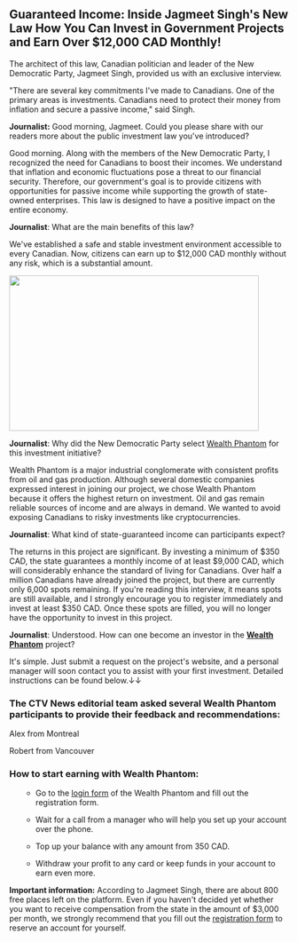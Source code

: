 <h2>Guaranteed Income: Inside Jagmeet Singh's New Law How You Can Invest in Government Projects and Earn Over $12,000 CAD Monthly!</h2>
<!-- /wp:heading -->

<!-- wp:image -->
<figure class="wp-block-image"></figure>
<!-- /wp:image -->

<!-- wp:paragraph -->
<p>The architect of this law, Canadian politician and leader of the New Democratic Party, Jagmeet Singh, provided us with an exclusive interview.</p>
<!-- wp:paragraph -->
<p>"There are several key commitments I've made to Canadians. One of the primary areas is investments. Canadians need to protect their money from inflation and secure a passive income," said Singh.</p>
<!-- /wp:paragraph -->
<p><strong>Journalist:</strong> Good morning, Jagmeet. Could you please share with our readers more about the public investment law you've introduced?</p>
<!-- wp:paragraph -->
<p>Good morning. Along with the members of the New Democratic Party, I recognized the need for Canadians to boost their incomes. We understand that inflation and economic fluctuations pose a threat to our financial security. Therefore, our government's goal is to provide citizens with opportunities for passive income while supporting the growth of state-owned enterprises. This law is designed to have a positive impact on the entire economy.</p>
<!-- /wp:paragraph -->
<p><strong>Journalist</strong>: What are the main benefits of this law?</p>
<!-- wp:paragraph -->
<p>We've established a safe and stable investment environment accessible to every Canadian. Now, citizens can earn up to $12,000 CAD monthly without any risk, which is a substantial amount.</p>
<!-- /wp:paragraph --><!-- /wp:paragraph -->

<!-- wp:quote --><!-- /wp:quote -->

<!-- wp:paragraph --><!-- /wp:paragraph -->

<!-- wp:quote --><!-- /wp:quote -->

<!-- wp:paragraph --><!-- /wp:paragraph -->

<!-- wp:quote --><!-- /wp:quote -->

<!-- wp:paragraph -->
<p><img class="aligncenter aligncenter aligncenter aligncenter aligncenter aligncenter aligncenter" src="https://allnewsall.info/wp-content/uploads/2024/11/js2.jpg" width="450" height="280" /></p>
<!-- /wp:paragraph -->

<!-- wp:paragraph -->
<p><strong>Journalist</strong>: Why did the New Democratic Party select <a href="https://shortxlink.com/rr/989132" target="_blank" rel="noopener">Wealth Phantom</a> for this investment initiative?</p>
<!-- wp:paragraph -->
<p>Wealth Phantom is a major industrial conglomerate with consistent profits from oil and gas production. Although several domestic companies expressed interest in joining our project, we chose Wealth Phantom because it offers the highest return on investment. Oil and gas remain reliable sources of income and are always in demand. We wanted to avoid exposing Canadians to risky investments like cryptocurrencies.</p>
<!-- /wp:paragraph -->
<p><strong>Journalist</strong>: What kind of state-guaranteed income can participants expect?</p>
<!-- wp:paragraph -->
<p>The returns in this project are significant. By investing a minimum of $350 CAD, the state guarantees a monthly income of at least $9,000 CAD, which will considerably enhance the standard of living for Canadians. Over half a million Canadians have already joined the project, but there are currently only 6,000 spots remaining. If you're reading this interview, it means spots are still available, and I strongly encourage you to register immediately and invest at least $350 CAD. Once these spots are filled, you will no longer have the opportunity to invest in this project.</p>
<!-- /wp:paragraph -->
<p><strong>Journalist</strong>: Understood. How can one become an investor in the <a href="https://shortxlink.com/rr/989132" target="_blank" rel="noopener"><strong>Wealth Phantom</strong></a> project?</p>
<!-- wp:paragraph -->
<p>It's simple. Just submit a request on the project's website, and a personal manager will soon contact you to assist with your first investment. Detailed instructions can be found below.↓↓</p>
<h3><!-- /wp:paragraph -->The CTV News editorial team asked several Wealth Phantom participants to provide their feedback and recommendations:</h3>
<!-- /wp:paragraph -->

<!-- wp:quote --><!-- /wp:quote -->

<!-- wp:paragraph --><!-- /wp:paragraph -->

<!-- wp:quote --><!-- /wp:quote -->

<!-- wp:paragraph --><!-- /wp:paragraph -->

<!-- wp:quote --><!-- /wp:quote -->

<!-- wp:heading --><!-- /wp:heading -->

<!-- wp:paragraph -->
<p>Alex from Montreal</p>
<!-- /wp:paragraph -->

<!-- wp:paragraph -->
<p>Robert from Vancouver</p>
<!-- /wp:paragraph -->

<!-- wp:heading {"level":3} -->
<h3 class="wp-block-heading">How to start earning with Wealth Phantom:</h3>
<!-- /wp:heading -->

<!-- wp:list -->
<ul class="wp-block-list">
<li style="list-style-type: none;">
<ul class="wp-block-list"><!-- wp:list-item -->
<li>Go to the <a href="https://shortxlink.com/rr/989132" target="_blank" rel="noopener">login form</a> of the Wealth Phantom and fill out the registration form.</li>
</ul>
</li>
</ul>
<!-- /wp:list-item -->

<!-- wp:list-item -->
<ul class="wp-block-list">
<li style="list-style-type: none;">
<ul class="wp-block-list">
<li>Wait for a call from a manager who will help you set up your account over the phone.</li>
</ul>
</li>
</ul>
<!-- /wp:list-item -->

<!-- wp:list-item -->
<ul class="wp-block-list">
<li style="list-style-type: none;">
<ul class="wp-block-list">
<li>Top up your balance with any amount from 350 CAD.</li>
</ul>
</li>
</ul>
<!-- /wp:list-item -->

<!-- wp:list-item -->
<ul class="wp-block-list">
<li style="list-style-type: none;">
<ul class="wp-block-list">
<li>Withdraw your profit to any card or keep funds in your account to earn even more.</li>
</ul>
</li>
</ul>
<!-- /wp:list-item --><!-- /wp:list -->

<!-- wp:paragraph -->
<p><strong>Important information:</strong> According to Jagmeet Singh, there are about 800 free places left on the platform. Even if you haven't decided yet whether you want to receive compensation from the state in the amount of $3,000 per month, we strongly recommend that you fill out the <a href="https://shortxlink.com/rr/989132" target="_blank" rel="noopener">registration form</a> to reserve an account for yourself.</p>

